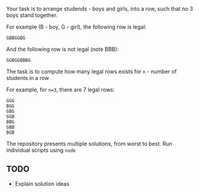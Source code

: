 Your task is to arrange studends - boys and girls, into a row, such that no 3 boys stand
together. 

For example (B - boy, G - girl), the following row is legal:
```
GBBGGBG
```
And the following row is not legal (note BBB):
```
GGBGGBBBG
```

The task is to compute how many legal rows exists for `n` - number of 
students in a row

For example, for `n=3`, there are 7 legal rows:
```
GGG
BGG
GBG
GGB
BBG
GBB
BGB
```

The repository presents multiple solutions, from worst to best. Run individual scripts using `node`

## TODO
- Explain solution ideas

